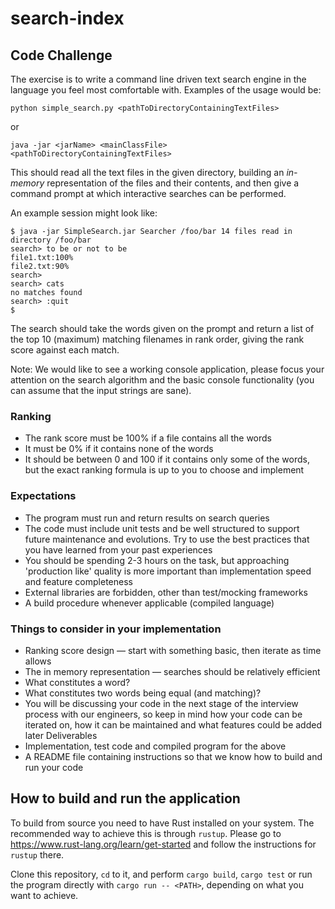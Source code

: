 # search-index

## Code Challenge

The exercise is to write a command line driven text search engine in the language you feel most comfortable with.
Examples of the usage would be:

```console
python simple_search.py <pathToDirectoryContainingTextFiles>
```

or

```console
java -jar <jarName> <mainClassFile> <pathToDirectoryContainingTextFiles>
```

This should read all the text files in the given directory, building an *in-memory* representation of the files and their contents, and then give a command prompt at which interactive searches can be performed.

An example session might look like:

```console
$ java -jar SimpleSearch.jar Searcher /foo/bar 14 files read in directory /foo/bar
search> to be or not to be
file1.txt:100%
file2.txt:90%
search>
search> cats
no matches found
search> :quit
$
```

The search should take the words given on the prompt and return a list of the top 10 (maximum) matching filenames in rank order, giving the rank score against each match.

Note: We would like to see a working console application, please focus your attention on the search algorithm and the basic console functionality (you can assume that the input strings are sane).

### Ranking

- The rank score must be 100% if a file contains all the words
- It must be 0% if it contains none of the words
- It should be between 0 and 100 if it contains only some of the words, but the exact ranking formula is up to you to choose and implement

### Expectations

- The program must run and return results on search queries
- The code must include unit tests and be well structured to support future maintenance and evolutions. Try to use the best practices that you have learned from your past experiences
- You should be spending 2-3 hours on the task, but approaching 'production like' quality is more important than implementation speed and feature completeness
- External libraries are forbidden, other than test/mocking frameworks
- A build procedure whenever applicable (compiled language)

### Things to consider in your implementation

- Ranking score design — start with something basic, then iterate as time allows
- The in memory representation — searches should be relatively efficient
- What constitutes a word?
- What constitutes two words being equal (and matching)?
- You will be discussing your code in the next stage of the interview process with our engineers, so keep in mind how your code can be iterated on, how it can be maintained and what features could be added later
Deliverables
- Implementation, test code and compiled program for the above
- A README file containing instructions so that we know how to build and run your code

## How to build and run the application

To build from source you need to have Rust installed on your system. The recommended way to achieve this is through `rustup`. Please go to <https://www.rust-lang.org/learn/get-started> and follow the instructions for `rustup` there.

Clone this repository, `cd` to it, and perform `cargo build`, `cargo test` or run the program directly with `cargo run -- <PATH>`, depending on what you want to achieve.
